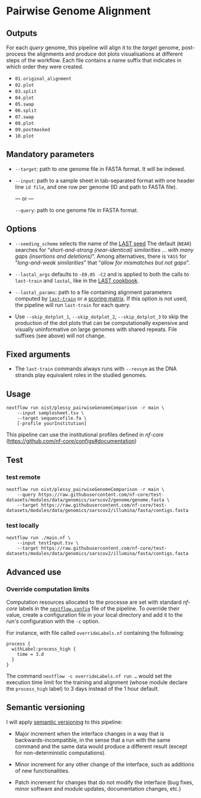 # Pairwise Genome Alignment

## Outputs

For each _query_ genome, this pipeline will align it to the _target_
genome, post-process the alignments and produce dot plots visualisations
at different steps of the workflow.  Each file contains a name suffix
that indicates in which order they were created.

 - `01.original_alignment`
 - `02.plot`
 - `03.split`
 - `04.plot`
 - `05.swap`
 - `06.split`
 - `07.swap`
 - `08.plot`
 - `09.postmasked`
 - `10.plot`

## Mandatory parameters

 * `--target`: path to one genome file in FASTA format.  It will be indexed.

 * `--input`: path to a sample sheet in tab-separated format with one header
   line `id	file`, and one row per genome (ID and path to FASTA file).

   — or —

   `--query`: path to one genome file in FASTA format.

## Options

 * `--seeding_scheme` selects the name of the [LAST seed][]
   The default (`NEAR`) searches for “_short-and-strong (near-identical)
   similarities_ … _with many gaps (insertions and deletions)_”.  Among
   alternatives, there is `YASS` for “_long-and-weak similarities_” that
   “_allow for mismatches but not gaps_”.

 * `--lastal_args` defaults to `-E0.05 -C2` and is applied to both
   the calls to `last-train` and `lastal`, like in the [LAST cookbook][].

 * `--lastal_params`: path to a file containing alignment parameters
   computed by [`last-train`][] or a [scoring matrix][].  If this option
   is not used, the pipeline will run `last-train` for each query.

  [LAST seed]:      https://gitlab.com/mcfrith/last/-/blob/main/doc/last-seeds.rst
  [LAST cookbook]:  https://gitlab.com/mcfrith/last/-/blob/main/doc/last-cookbook.rst
  [`last-train`]:   https://gitlab.com/mcfrith/last/-/blob/main/doc/last-train.rst
  [scoring matrix]: https://gitlab.com/mcfrith/last/-/blob/main/doc/last-matrices.rst

 * Use `--skip_dotplot_1`, `--skip_dotplot_2`, `--skip_dotplot_3` to
   skip the production of the dot plots that can be computationally expensive
   and visually uninformative on large genomes with shared repeats.
   File suffixes (see above) will not change.

## Fixed arguments

 * The `last-train` commands always runs with `--revsym` as the DNA strands
   play equivalent roles in the studied genomes.

## Usage

    nextflow run oist/plessy_pairwiseGenomeComparison -r main \
        --input samplesheet.tsv \
        --target sequencefile.fa \
        [-profile yourInstitution]

This pipeline can use the institutional profiles defined in _nf-core_
(<https://github.com/nf-core/configs#documentation>)

## Test

### test remote

    nextflow run oist/plessy_pairwiseGenomeComparison -r main \
        --query https://raw.githubusercontent.com/nf-core/test-datasets/modules/data/genomics/sarscov2/genome/genome.fasta \
        --target https://raw.githubusercontent.com/nf-core/test-datasets/modules/data/genomics/sarscov2/illumina/fasta/contigs.fasta

### test locally

    nextflow run ./main.nf \
        --input testInput.tsv \
        --target https://raw.githubusercontent.com/nf-core/test-datasets/modules/data/genomics/sarscov2/illumina/fasta/contigs.fasta

## Advanced use

### Override computation limits

Computation resources allocated to the processe are set with standard _nf-core_
labels in the [`nextflow.config`](./nextflow.config) file of the pipeline.  To
override their value, create a configuration file in your local directory and
add it to the run's configuration with the `-c` option.

For instance, with file called `overrideLabels.nf` containing the following:

```
process {
  withLabel:process_high {
    time = 3.d
  }
}
```

The command `nextflow -c overrideLabels.nf run …` would set the execution time
limit for the training and alignment (whose module declare the `process_high`
label) to 3 days instead of the 1 hour default.


## Semantic versioning

I will apply [semantic versioning](https://semver.org/) to this pipeline:

 - Major increment when the interface changes in a way that is
   backwards-incompatible, in the sense that a run with the same command and
   the same data would produce a different result (except for non-deterministic
   computations).

 - Minor increment for any other change of the interface, such as additions of
   new functionalities.

 - Patch increment for changes that do not modify the interface (bug fixes,
   minor software and module updates, documentation changes, etc.)

